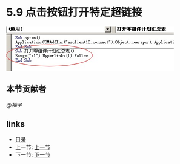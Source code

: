 # 5.9 点击按钮打开特定超链接

![](images/5.9.1.jpg)

## 本节贡献者
*@袖子*

## links
  * [目录](<preface.md>)
  * 上一节: [上一节](<05.8.md>)
  * 下一节: [下一节](<05.10.md>)
